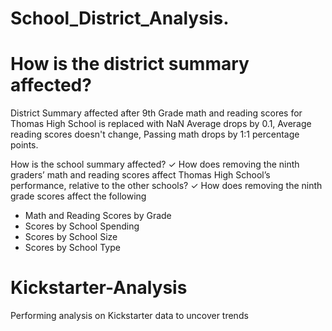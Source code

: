 # School_District_Analysis.

# How is the district summary affected?
District Summary affected after 9th Grade math and reading scores for Thomas High School is replaced with NaN
  Average drops by 0.1, 
  Average reading scores doesn't change,
  Passing math drops by 1:1 percentage points.


How is the school summary affected?
✓ How does removing the ninth graders’ math and reading scores affect Thomas High School’s performance, relative to the other schools?
✓ How does removing the ninth grade scores affect the following
- Math and Reading Scores by Grade
- Scores by School Spending
- Scores by School Size
- Scores by School Type
# Kickstarter-Analysis
Performing analysis on Kickstarter data to uncover trends
